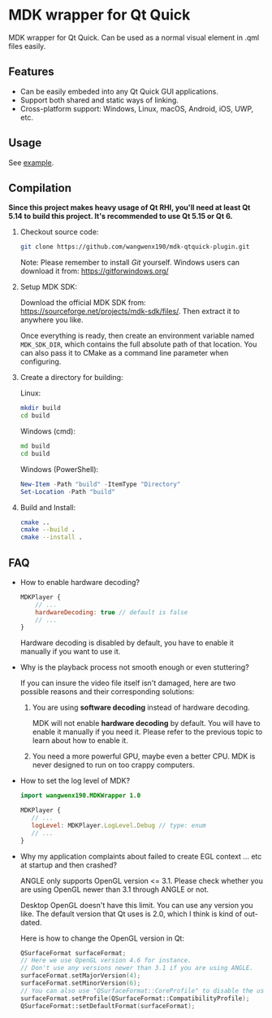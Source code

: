 # MDK wrapper for Qt Quick

MDK wrapper for Qt Quick. Can be used as a normal visual element in .qml files easily.

## Features

- Can be easily embeded into any Qt Quick GUI applications.
- Support both shared and static ways of linking.
- Cross-platform support: Windows, Linux, macOS, Android, iOS, UWP, etc.

## Usage

See [example](/example/qml/main.qml).

## Compilation

**Since this project makes heavy usage of Qt RHI, you'll need at least Qt 5.14 to build this project. It's recommended to use Qt 5.15 or Qt 6.**

1. Checkout source code:

   ```bash
   git clone https://github.com/wangwenx190/mdk-qtquick-plugin.git
   ```

   Note: Please remember to install *Git* yourself. Windows users can download it from: <https://gitforwindows.org/>

2. Setup MDK SDK:

   Download the official MDK SDK from: <https://sourceforge.net/projects/mdk-sdk/files/>. Then extract it to anywhere you like.

   Once everything is ready, then create an environment variable named `MDK_SDK_DIR`, which contains the full absolute path of that location. You can also pass it to CMake as a command line parameter when configuring.

3. Create a directory for building:

   Linux:

   ```bash
   mkdir build
   cd build
   ```

   Windows (cmd):

   ```bat
   md build
   cd build
   ```

   Windows (PowerShell):

   ```powershell
   New-Item -Path "build" -ItemType "Directory"
   Set-Location -Path "build"
   ```

4. Build and Install:

   ```bash
   cmake ..
   cmake --build .
   cmake --install .
   ```

## FAQ

- How to enable hardware decoding?

  ```qml
  MDKPlayer {
      // ...
      hardwareDecoding: true // default is false
      // ...
  }
  ```

  Hardware decoding is disabled by default, you have to enable it manually if you want to use it.

- Why is the playback process not smooth enough or even stuttering?

   If you can insure the video file itself isn't damaged, here are two possible reasons and their corresponding solutions:
   1. You are using **software decoding** instead of hardware decoding.

      MDK will not enable **hardware decoding** by default. You will have to enable it manually if you need it. Please refer to the previous topic to learn about how to enable it.
   2. You need a more powerful GPU, maybe even a better CPU. MDK is never designed to run on too crappy computers.

- How to set the log level of MDK?

    ```qml
   import wangwenx190.MDKWrapper 1.0

   MDKPlayer {
       // ...
       logLevel: MDKPlayer.LogLevel.Debug // type: enum
       // ...
   }
   ```

- Why my application complaints about failed to create EGL context ... etc at startup and then crashed?

   ANGLE only supports OpenGL version <= 3.1. Please check whether you are using OpenGL newer than 3.1 through ANGLE or not.

   Desktop OpenGL doesn't have this limit. You can use any version you like. The default version that Qt uses is 2.0, which I think is kind of out-dated.

   Here is how to change the OpenGL version in Qt:

   ```cpp
   QSurfaceFormat surfaceFormat;
   // Here we use OpenGL version 4.6 for instance.
   // Don't use any versions newer than 3.1 if you are using ANGLE.
   surfaceFormat.setMajorVersion(4);
   surfaceFormat.setMinorVersion(6);
   // You can also use "QSurfaceFormat::CoreProfile" to disable the using of deprecated OpenGL APIs, however, some deprecated APIs will still be usable.
   surfaceFormat.setProfile(QSurfaceFormat::CompatibilityProfile);
   QSurfaceFormat::setDefaultFormat(surfaceFormat);
   ```
